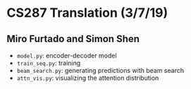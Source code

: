 # CS287 Translation (3/7/19)
## Miro Furtado and Simon Shen

- `model.py`: encoder-decoder model
- `train_seq.py`: training
- `beam_search.py`: generating predictions with beam search
- `attn_vis.py`: visualizing the attention distribution
